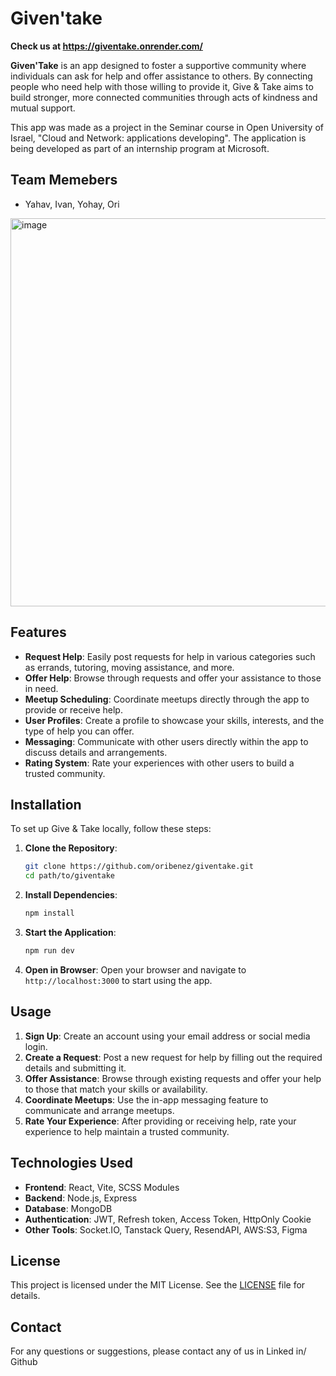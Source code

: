 # Given'take
**Check us at https://giventake.onrender.com/**

**Given'Take** is an app designed to foster a supportive community where individuals can ask for help and offer assistance to others. By connecting people who need help with those willing to provide it, Give & Take aims to build stronger, more connected communities through acts of kindness and mutual support.

This app was made as a project in the Seminar course in Open University of Israel, "Cloud and Network: applications developing". 
The application is being developed as part of an internship program at Microsoft.

## Team Memebers
- Yahav, Ivan, Yohay, Ori


<img width="621" alt="image" src="https://github.com/oribenez/giventake/assets/15029502/edfe0821-3ab7-4673-a2db-7eecd975f027">

## Features

- **Request Help**: Easily post requests for help in various categories such as errands, tutoring, moving assistance, and more.
- **Offer Help**: Browse through requests and offer your assistance to those in need.
- **Meetup Scheduling**: Coordinate meetups directly through the app to provide or receive help.
- **User Profiles**: Create a profile to showcase your skills, interests, and the type of help you can offer.
- **Messaging**: Communicate with other users directly within the app to discuss details and arrangements.
- **Rating System**: Rate your experiences with other users to build a trusted community.

## Installation

To set up Give & Take locally, follow these steps:

1. **Clone the Repository**:
    ```sh
    git clone https://github.com/oribenez/giventake.git
    cd path/to/giventake
    ```

2. **Install Dependencies**:
    ```sh
    npm install
    ```

3. **Start the Application**:
    ```sh
    npm run dev
    ```

4. **Open in Browser**:
    Open your browser and navigate to `http://localhost:3000` to start using the app.

## Usage

1. **Sign Up**: Create an account using your email address or social media login.
2. **Create a Request**: Post a new request for help by filling out the required details and submitting it.
3. **Offer Assistance**: Browse through existing requests and offer your help to those that match your skills or availability.
4. **Coordinate Meetups**: Use the in-app messaging feature to communicate and arrange meetups.
5. **Rate Your Experience**: After providing or receiving help, rate your experience to help maintain a trusted community.

## Technologies Used

- **Frontend**: React, Vite, SCSS Modules
- **Backend**: Node.js, Express
- **Database**: MongoDB
- **Authentication**: JWT, Refresh token, Access Token, HttpOnly Cookie
- **Other Tools**: Socket.IO, Tanstack Query, ResendAPI, AWS:S3, Figma

## License

This project is licensed under the MIT License. See the [LICENSE](LICENSE) file for details.

## Contact

For any questions or suggestions, please contact any of us in Linked in/ Github
